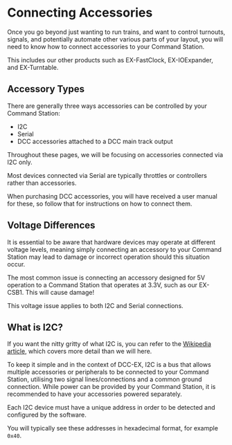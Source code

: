 # Connecting Accessories

Once you go beyond just wanting to run trains, and want to control turnouts, signals, and potentially automate other various parts of your layout, you will need to know how to connect accessories to your Command Station.

This includes our other products such as EX-FastClock, EX-IOExpander, and EX-Turntable.

## Accessory Types

There are generally three ways accessories can be controlled by your Command Station:

- I2C
- Serial
- DCC accessories attached to a DCC main track output

Throughout these pages, we will be focusing on accessories connected via I2C only.

Most devices connected via Serial are typically throttles or controllers rather than accessories.

When purchasing DCC accessories, you will have received a user manual for these, so follow that for instructions on how to connect them.

## Voltage Differences

It is essential to be aware that hardware devices may operate at different voltage levels, meaning simply connecting an accessory to your Command Station may lead to damage or incorrect operation should this situation occur.

The most common issue is connecting an accessory designed for 5V operation to a Command Station that operates at 3.3V, such as our EX-CSB1. This will cause damage!

This voltage issue applies to both I2C and Serial connections.

## What is I2C?

If you want the nitty gritty of what I2C is, you can refer to the [Wikipedia article](https://en.wikipedia.org/wiki/I%C2%B2C), which covers more detail than we will here.

To keep it simple and in the context of DCC-EX, I2C is a bus that allows multiple accessories or peripherals to be connected to your Command Station, utilising two signal lines/connections and a common ground connection. While power can be provided by your Command Station, it is recommended to have your accessories powered separately.

Each I2C device must have a unique address in order to be detected and configured by the software.

You will typically see these addresses in hexadecimal format, for example ``0x40``.
